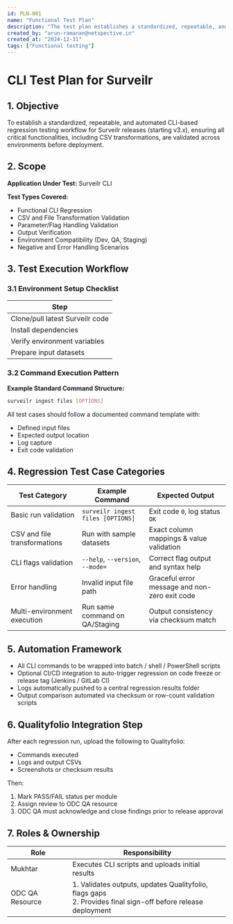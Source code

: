 ```yaml
---
id: PLN-001
name: "Functional Test Plan"
description: "The test plan establishes a standardized, repeatable, and automated CLI-based regression testing workflow for Surveilr releases (starting with version 3.x), ensuring that all critical functionalities, including CSV transformations, are validated across environments before deployment."
created_by: "arun-ramanan@netspective.in"
created_at: "2024-12-31"
tags: ["Functional testing"]
---
```


# CLI Test Plan for Surveilr

## 1. Objective

To establish a standardized, repeatable, and automated CLI-based regression testing workflow for Surveilr releases (starting v3.x), ensuring all critical functionalities, including CSV transformations, are validated across environments before deployment.

## 2. Scope

**Application Under Test:** Surveilr CLI

**Test Types Covered:**

* Functional CLI Regression
* CSV and File Transformation Validation
* Parameter/Flag Handling Validation
* Output Verification
* Environment Compatibility (Dev, QA, Staging)
* Negative and Error Handling Scenarios

## 3. Test Execution Workflow

### 3.1 Environment Setup Checklist

| Step                            |
| ------------------------------- |
| Clone/pull latest Surveilr code |
| Install dependencies            |
| Verify environment variables    |
| Prepare input datasets          |

### 3.2 Command Execution Pattern

**Example Standard Command Structure:**

```bash
surveilr ingest files [OPTIONS]
```

All test cases should follow a documented command template with:

* Defined input files
* Expected output location
* Log capture
* Exit code validation

## 4. Regression Test Case Categories

| Test Category                | Example Command                   | Expected Output                               |
| ---------------------------- | --------------------------------- | --------------------------------------------- |
| Basic run validation         | `surveilr ingest files [OPTIONS]` | Exit code `0`, log status `OK`                |
| CSV and file transformations | Run with sample datasets          | Exact column mappings & value validation      |
| CLI flags validation         | `--help`, `--version`, `--mode=`  | Correct flag output and syntax help           |
| Error handling               | Invalid input file path           | Graceful error message and non-zero exit code |
| Multi-environment execution  | Run same command on QA/Staging    | Output consistency via checksum match         |

## 5. Automation Framework

* All CLI commands to be wrapped into batch / shell / PowerShell scripts
* Optional CI/CD integration to auto-trigger regression on code freeze or release tag (Jenkins / GitLab CI)
* Logs automatically pushed to a central regression results folder
* Output comparison automated via checksum or row-count validation scripts

## 6. Qualityfolio Integration Step

After each regression run, upload the following to Qualityfolio:

* Commands executed
* Logs and output CSVs
* Screenshots or checksum results

Then:

1. Mark PASS/FAIL status per module
2. Assign review to ODC QA resource
3. ODC QA must acknowledge and close findings prior to release approval

## 7. Roles & Ownership

| Role                | Responsibility                                                                                                   |
| ------------------- | ---------------------------------------------------------------------------------------------------------------- |
| Mukhtar        | Executes CLI scripts and uploads initial results                                                                 |
| ODC QA Resource | 1. Validates outputs, updates Qualityfolio, flags gaps <br> 2. Provides final sign-off before release deployment |
